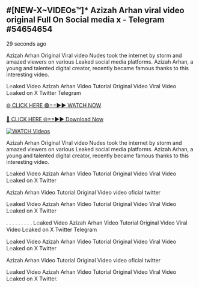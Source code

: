 ## #[NEW-X~VIDEOs™]* Azizah Arhan viral video original Full On Social media x  - Telegram #54654654

29 seconds ago

Azizah Arhan Original Viral video Nudes took the internet by storm and amazed viewers on various Leaked social media platforms. Azizah Arhan, a young and talented digital creator, recently became famous thanks to this interesting video.

L𝚎aked Video Azizah Arhan Video Tutorial Original Video Viral Video L𝚎aked on X Twitter Telegram

[🌐 CLICK HERE 🟢==►► WATCH NOW](https://aztvl.blogspot.com/2025/02/leaked.html)

[🔴 CLICK HERE 🌐==►► Download Now](https://aztvl.blogspot.com/2025/02/leaked.html)

[![WATCH Videos](https://i.imgur.com/dJHk4Zq.gif)](https://aztvl.blogspot.com/2025/02/leaked.html)

Azizah Arhan Original Viral video Nudes took the internet by storm and amazed viewers on various Leaked social media platforms. Azizah Arhan, a young and talented digital creator, recently became famous thanks to this interesting video.

L𝚎aked Video Azizah Arhan Video Tutorial Original Video Viral Video L𝚎aked on X Twitter

Azizah Arhan Video Tutorial Original Video video oficial twitter

L𝚎aked Video Azizah Arhan Video Tutorial Original Video Viral Video L𝚎aked on X Twitter

. . . . . . . . . L𝚎aked Video Azizah Arhan Video Tutorial Original Video Viral Video L𝚎aked on X Twitter Telegram

L𝚎aked Video Azizah Arhan Video Tutorial Original Video Viral Video L𝚎aked on X Twitter

Azizah Arhan Video Tutorial Original Video video oficial twitter

L𝚎aked Video Azizah Arhan Video Tutorial Original Video Viral Video L𝚎aked on X Twitter.